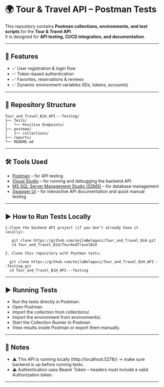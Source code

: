 # 🌍 Tour & Travel API – Postman Tests

This repository contains **Postman collections, environments, and test scripts** for the **Tour & Travel API**.  
It is designed for **API testing, CI/CD integration, and documentation**.

---

## 🚀 Features
- ✅ User registration & login flow  
- ✅ Token-based authentication  
- ✅ Favorites, reservations & reviews 
- ✅ Dynamic environment variables (IDs, tokens, accounts)  

---

## 📂 Repository Structure
```
Tour_and_Travel_BiH_API---Testing/
├── Tests/
│   └── Positive Endpoints/
├── postman/
│   ├── collections/
├── reports/
└── README.md

```

---

## 🛠️ Tools Used
- [Postman](https://www.postman.com/) – for API testing  
- [Visual Studio](https://visualstudio.microsoft.com/) – for running and debugging the backend API  
- [MS SQL Server Management Studio (SSMS)](https://learn.microsoft.com/en-us/sql/ssms/download-sql-server-management-studio-ssms) – for database management
- [Swagger UI](https://swagger.io/tools/swagger-ui/) – for interactive API documentation and quick manual testing

---

## ▶️ How to Run Tests Locally
 ```
1.Clone the backend API project (if you don’t already have it locally):
   
    git clone https://github.com/nejlaBelagosi/Tour_and_Travel_BiH.git
    cd Tour_and_Travel_BiH/TourAndTravelBiH

2. Clone this repository with Postman tests:

   git clone https://github.com/nejlaBelagosi/Tour_and_Travel_BiH_API---Testing.git
   cd Tour_and_Travel_BiH_API---Testing
```
---

## ▶️ Running Tests
- Run the tests directly in Postman:
- Open Postman.
- Import the collection from collections/.
- Import the environment from environments/.
- Start the Collection Runner in Postman.
- View results inside Postman or export them manually.

---

## 📝 Notes

- ⚠️ This API is running locally (http://localhost:5278/) → make sure backend is up before running tests.
- ⚠️ Authentication uses Bearer Token – headers must include a valid Authorization token.

---

